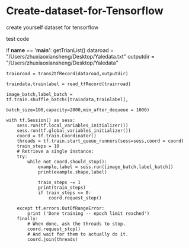 # Create-dataset-for-Tensorflow
create yourself dataset for tensorflow


test code

if __name__ == '__main__':
    getTrianList()
    dataroad = "/Users/zhuxiaoxiansheng/Desktop/Yaledata.txt"
    outputdir = "/Users/zhuxiaoxiansheng/Desktop/Yaledata"

    trainroad = trans2tfRecord(dataroad,outputdir)

    traindata,trainlabel = read_tfRecord(trainroad)

    image_batch,label_batch = tf.train.shuffle_batch([traindata,trainlabel],
                                            batch_size=100,capacity=2000,min_after_dequeue = 1000) 
        
    with tf.Session() as sess:
        sess.run(tf.local_variables_initializer())
        sess.run(tf.global_variables_initializer())
        coord = tf.train.Coordinator()
        threads = tf.train.start_queue_runners(sess=sess,coord = coord)
        train_steps = 10  
        # Retrieve a single instance:  
        try:  
            while not coord.should_stop(): 
                example,label = sess.run([image_batch,label_batch])  
                print(example.shape,label)  
  
                train_steps -= 1  
                print(train_steps)  
                if train_steps <= 0:  
                    coord.request_stop()    
  
        except tf.errors.OutOfRangeError:  
            print ('Done training -- epoch limit reached')  
        finally:  
            # When done, ask the threads to stop. 
            coord.request_stop()  
            # And wait for them to actually do it.  
            coord.join(threads)      


    
